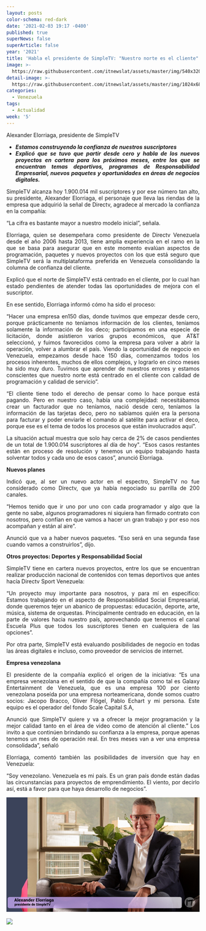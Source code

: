 ```yaml
---
layout: posts
color-schema: red-dark
date: '2021-02-03 19:17 -0400'
published: true
superNews: false
superArticle: false
year: '2021'
title: 'Habla el presidente de SimpleTV: "Nuestro norte es el cliente" @Simpletvve'
image: >-
  https://raw.githubusercontent.com/itnewslat/assets/master/img/540x320/Alexander-Elorriaga-p.jpg
detail-image: >-
  https://raw.githubusercontent.com/itnewslat/assets/master/img/1024x680/Alexander-Elorriaga-g.jpg
categories:
  - Venezuela
tags:
  - Actualidad
week: '5'
---
```

<p style="text-align: justify;">Alexander Elorriaga, presidente de SimpleTV</p>
<p style="text-align: justify;"></p>

<ul style="list-style-type: disc; text-align: justify;">
	<li><strong><em>Estamos construyendo la confianza de nuestros suscriptores</em></strong></li>
	<li><strong><em>Explicó que se tuvo que partir desde cero y habla de los nuevos proyectos en cartera para los próximos meses, entre los que se encuentran temas deportivos, programas de Responsabilidad Empresarial, nuevos paquetes y oportunidades en áreas de negocios digitales.</em></strong></li>
</ul>
<p style="text-align: justify;">SimpleTV alcanza hoy  1.900.014 mil suscriptores y por ese número tan alto, su presidente, Alexander Elorriaga, el personaje que lleva las riendas de la empresa que adquirió la señal de Directv, agradece al mercado la confianza en la compañía:</p>
<p style="text-align: justify;">“La cifra es bastante mayor a nuestro modelo inicial”, señala.</p>
<p style="text-align: justify;">Elorriaga, quien se desempeñara como presidente de Directv Venezuela desde el año 2006 hasta 2013, tiene amplia experiencia en el ramo en la que se basa para asegurar que en este momento evalúan aspectos de programación, paquetes y nuevos proyectos con los que está seguro que SimpleTV será la multiplataforma preferida en Venezuela consolidando la columna de confianza del cliente.</p>
<p style="text-align: justify;">Explicó que el norte de SimpleTV está centrado en el cliente, por lo cual han estado pendientes de atender todas las oportunidades de mejora con el suscriptor.</p>
<p style="text-align: justify;">En ese sentido, Elorriaga informó cómo ha sido el proceso:</p>
<p style="text-align: justify;">“Hacer una empresa en150 días, donde tuvimos que empezar desde cero, porque prácticamente no teníamos información de los clientes, teníamos solamente la información de los deco; participamos en una especie de licitación, donde asistieron varios grupos económicos, que AT&amp;T seleccionó, y fuimos favorecidos como la empresa para volver a abrir la operación, volver a alumbrar el país. Viendo la oportunidad de negocio en Venezuela, empezamos desde hace 150 días, comenzamos todos los procesos inherentes, muchos de ellos complejos, y lograrlo en cinco meses ha sido muy duro. Tuvimos que aprender de nuestros errores y estamos conscientes que nuestro norte está centrado en el cliente con calidad de programación y calidad de servicio”.</p>
<p style="text-align: justify;">“El cliente tiene todo el derecho de pensar como lo hace porque está pagando. Pero en nuestro caso, había una complejidad: necesitábamos crear un facturador que no teníamos, nació desde cero, teníamos la información de las tarjetas deco, pero no sabíamos quién era la persona para facturar y poder enviarle el comando al satélite para activar el deco, porque ese es el tema de todos los procesos que están involucrados aquí”.</p>
<p style="text-align: justify;">La situación actual muestra que solo hay cerca de 2% de casos pendientes de un total de 1.900.014 suscriptores al día de hoy". “Esos casos restantes están en proceso de resolución y tenemos un equipo trabajando hasta solventar todos y cada uno de esos casos”, anunció Elorriaga.</p>
<p style="text-align: justify;"><strong>Nuevos planes</strong></p>
<p style="text-align: justify;">Indicó que, al ser un nuevo actor en el espectro, SimpleTV no fue considerado como Directv, que ya había negociado su parrilla de 200 canales.</p>
<p style="text-align: justify;">“Hemos tenido que ir uno por uno con cada programador y algo que la gente no sabe, algunos programadores ni siquiera han firmado contrato con nosotros, pero confían en que vamos a hacer un gran trabajo y por eso nos acompañan y están al aire”.</p>
<p style="text-align: justify;">Anunció que va a haber nuevos paquetes. “Eso será en una segunda fase cuando vamos a construirlos”, dijo.</p>
<p style="text-align: justify;"><strong>Otros proyectos: Deportes y Responsabilidad Social</strong></p>
<p style="text-align: justify;">SimpleTV tiene en cartera nuevos proyectos, entre los que se encuentran realizar producción nacional de contenidos con temas deportivos que antes hacía Directv Sport Venezuela:</p>
<p style="text-align: justify;">“Un proyecto muy importante para nosotros, y para mí en específico: Estamos trabajando en el aspecto de Responsabilidad Social Empresarial, donde queremos tejer un abanico de propuestas: educación, deporte, arte, música, sistema de orquestas. Principalmente centrado en educación, en la parte de valores hacia nuestro país, aprovechando que tenemos el canal Escuela Plus que todos los suscriptores tienen  en cualquiera de las opciones”.</p>
<p style="text-align: justify;">Por otra parte, SimpleTV está evaluando posibilidades de negocio  en todas las áreas digitales e incluso, como proveedor de servicios de internet.</p>
<p style="text-align: justify;"><strong>Empresa venezolana</strong></p>
<p style="text-align: justify;">El presidente de la compañía explicó el origen de la iniciativa: “Es una empresa venezolana en el sentido de que la compañía como tal es Galaxy Entertainment de Venezuela, que es una empresa 100 por ciento venezolana poseída por una empresa norteamericana, donde somos cuatro socios: Jacopo Bracco, Oliver Flögel, Pablo Echart y mi persona. Este equipo es el operador del fondo Scale Capital S.A,</p>
<p style="text-align: justify;">Anunció que SimpleTV quiere y va a ofrecer la mejor programación y la mejor calidad tanto en el área de video como de atención al cliente.” Los invito a que continúen brindando su confianza a la empresa, porque apenas tenemos un mes de operación real. En tres meses van a ver una empresa consolidada”, señaló</p>
<p style="text-align: justify;">Elorriaga, comentó también las posibilidades de inversión que hay en Venezuela:</p>
<p style="text-align: justify;">“Soy venezolano. Venezuela es mi país. Es un gran país donde están dadas las circunstancias para proyectos de emprendimiento. El viento, por decirlo así, está a favor para que haya desarrollo de negocios”.</p>

![](https://raw.githubusercontent.com/itnewslat/assets/master/img/540x320/Alexander-Elorriaga-p.jpg)


<img src="https://tracker.metricool.com/c3po.jpg?hash=56f88a41e39ab42c063cc51676587a04"/>